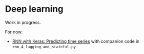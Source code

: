 # Deep learning
Work in progress.

For now: 
- [RNN with Keras: Predicting time series](https://ahstat.github.io/RNN-Keras-time-series/) with companion code in `rnn_4_lagging_and_stateful.py`